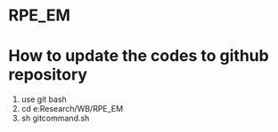 # RPE_EM


# How to update the codes to github repository
1. use git bash
2. cd e:Research/WB/RPE_EM
3. sh gitcommand.sh

